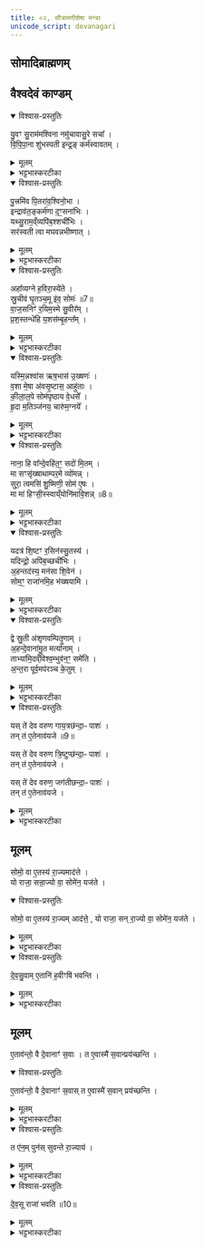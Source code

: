 ```yaml
---
title: ०२, सौत्रामणीशेषा मन्त्राः
unicode_script: devanagari
---
```

## सोमादिब्राह्मणम्

## वैश्वदेवं काण्डम्

<details open><summary>विश्वास-प्रस्तुतिः</summary>

यु॒वꣳ सु॒राम॑मश्विना नमु॑चावासु॒रे सचा᳚ ।  
वि॒पि॒पा॒ना शु॑भस्पती इन्द्र॒ङ् कर्म॑स्वावतम् ।  
</details>

<details><summary>मूलम्</summary>

यु॒वꣳ सु॒राम॑मश्विना नमु॑चावासु॒रे सचा᳚ ।  
वि॒पि॒पा॒ना शु॑भस्पती इन्द्र॒ङ् कर्म॑स्वावतम् ।  
</details>

<details><summary>भट्टभास्करटीका</summary>

1 अथ सौत्रामणीशेषो वैश्वदेवं काण्डं एकोऽनुवाकः ॥ तत्र ग्रहाणां याज्यानुवाक्ये - युवं सुराममश्विनेत्यनुष्टुप् भू पुत्रमिवेति त्रिष्टुप् । हे अश्विना! अश्विनौ! । ‘सुपां सुलुक्’ इत्याकारः । युवं युवां सुरामं सुष्ठु रतिहेतुम् । करणे घञ् ... । केचिदाहुः - असुरापत्यं आसुर इति । तेषां ताद्वितानुपपत्तिः जातिशब्दत्वात् । येन हेतुना असुरः पिता तेनैव हेतुना पुऽत्रोऽप्यसुरः । यथा - काकाज्जतोऽन्तरेणाप्यपत्यप्रत्ययं काको भवति । अन्ये तु ब्रुवते - असुरशब्दस्यैवायमादिवर्णविकार इति । तदप्ययुक्तं अन्तोदात्तश्रवणात् । असुरशब्दो ह्याद्युदात्तः । तस्मिन् नमुचा सचा समवेतं तस्मिन्मदहेतुत्वेन सर्वदा स्थितम् । क्विपि द्वितीयैकवचनस्य ‘सुपां सुलुक्’ इत्याकारः । ईदृशं रसं विपिपाना विपिबन्तौ युवां हे शुभस्पती! शुभस्य कर्मणः पातारौ । शोभतेः क्विपि षष्ठ्येकवचनस्य ‘षष्ठ्याः पतिपुत्र’ इति सत्वम् । ‘सुबामन्त्रिते’ इति पराङ्गवद्भावेन षष्ठ्यामन्त्रितसमुदायस्य निघातः । तौ युवां कर्मसु पानकर्मसु आवतं रक्षतं तर्पयतं वा, तेन साहैव पिबतमिति यावत् । उपलक्षणत्वात् सरस्वती चेति द्रष्टव्यम् । ब्राह्मणं च भवति - “युवं सुराममश्विनेति सर्वदेवत्ये याज्यानुवाक्ये भवतः” इति । अवतेः ‘छन्दसि लुङ्लङ्लिटः ’ इति लोडर्थे लङ् ॥
</details>

<details open><summary>विश्वास-प्रस्तुतिः</summary>

पु॒त्त्रमि॑व पि॒तरा॑व॒श्विनो॒भा ।  
इन्द्राव॑त॒ङ्कर्म॑णा द॒ꣳ॒सना॑भिः ।  
यथ्सु॒राम॒व्ँव्यपि॑ब॒श्शची॑भिः ।   
सर॑स्वती त्वा मघवन्नभीष्णात् ।   
</details>

<details><summary>मूलम्</summary>

पु॒त्त्रमि॑व पि॒तरा॑व॒श्विनो॒भा ।  
इन्द्राव॑त॒ङ्कर्म॑णा द॒ꣳ॒सना॑भिः ।  
यथ्सु॒राम॒व्ँव्यपि॑ब॒श्शची॑भिः ।   
सर॑स्वती त्वा मघवन्नभीष्णात् ।   
</details>

<details><summary>भट्टभास्करटीका</summary>

2 अथ याज्या - पुत्रमिवेति ॥ पुत्रमिव यथा पितरौ पुत्रं रक्षतः तथा युवां अश्विनौ उभा उभौ उभावपि सह इन्द्रः सरस्वती च आवतं कर्मणा अनेन पानेन । अवतेः पर्वूवच्छान्दसो लङ् । तत्र इन्द्रेत्यामन्त्रितस्य अविद्यमानवत्त्वात् निघाताभावेन आद्युदात्तत्वम् । इन्द्रशब्दस्य षाष्ठिकमामन्त्रिताद्युदात्तत्वम् । केचिदाहुः - इन्द्रमिति वक्तव्ये छान्दसोऽन्त्य लोप इति । तेषामाख्यातस्य निघातप्रसङ्गः । हे इन्द्र! त्वं सुरामं यथोक्तगुणाद्रव्यं दंसनाभिः शचीभिः त्वदीयैः कर्ममिः देवीभिर्वा सह यद्व्यपिबः तत्र विविधं पिबसि । छान्दसे लङि यद्वृत्तयोगान्निधाताभावे अट उदात्तत्वम् । हे मघवन्! त्वा त्वां मन्यामहे सरस्वती च त्वां अभीष्णात् भिषज्यतु तावश्विनावेव । यद्वा - मया भिषज्यया त्वं शचीभिः सुरामं व्यपिबः तया त्वां सरस्वती अश्विनौ च भिषज्यन्तु । भिषजतिपर्यायः षकारान्तोऽन्यो धातुर्द्रष्टव्यः । भिषज्यतेरेव वा अकारादारभ्य लुप्यते । तस्माच्छान्दसे लङि विकरणव्यत्ययेन श्नाप्रत्ययः, वर्णव्यत्ययेन इकारदीर्घत्वम् । अभिपूर्वाद्वा स्नातेः पञ्चमो लकारः । पानसामर्थ्यं शुद्धिः । छान्दसो विकारः । यद्वा - इष आभीक्ष्ण्ये क्रैयादिकः । तस्मादभिपूर्वात् स एव लकारः । त्वामाभीक्ष्ण्येन पानेन प्रवर्तयत्विति । अनयोः पक्षयोः उपसर्गस्य निघातश्छान्दसः ॥
</details>

<details open><summary>विश्वास-प्रस्तुतिः</summary>

अहा᳚व्यग्ने ह॒विरा॒स्ये॑ते ।  
स्रु॒चीव॑ घृ॒तञ्च॒मू इ॑व॒ सोमः॑ ॥7॥  
वा॒ज॒सनिꣳ॑ र॒यिम॒स्मे सु॒वीर᳚म् ।   
प्र॒श॒स्तन्धे॑हि य॒शस॑म्बृ॒हन्त᳚म् ।  
</details>

<details><summary>मूलम्</summary>

अहा᳚व्यग्ने ह॒विरा॒स्ये॑ते ।  
स्रु॒चीव॑ घृ॒तञ्च॒मू इ॑व॒ सोमः॑ ॥7॥  
वा॒ज॒सनिꣳ॑ र॒यिम॒स्मे सु॒वीर᳚म् ।   
प्र॒श॒स्तन्धे॑हि य॒शस॑म्बृ॒हन्त᳚म् ।  
</details>

<details><summary>भट्टभास्करटीका</summary>

3 हुतां हूयमानां वा यजमानोऽनुमन्त्रयते - अहाव्यग्न इति त्रिष्टुप् ॥ हे अग्ने! ते तव आस्ये हविरहावि हुतं स्रुचीव घृतं यथा स्रुचि घृतं निधीयते यथा चमू चमन्यां चमसे सोमो निधीयते । चमसपर्यायश्चमूशब्दः ‘सुपां सुलुक्’ इति सप्तम्यालुक् । ‘ईदूतौ च सप्तम्यर्थे’ इति प्रगृह्य संज्ञा । अथेदानीं त्वयाऽपीत्थं प्रत्युपकर्तव्यमित्याह - त्वमपि अस्मे अस्मभ्यं वाजसनिं अन्नं भजमानम् । ‘छन्दसि वनसन’ इति इन्प्रत्ययः । सुवीरं शोभनपुत्रादिसहितं यशसं सर्वैः पूजितं बृहन्तं महान्त ईदृशं रयिं धनं धेहि देहि अस्मासु वा स्थापय यशसं यशस्करम् । यशश्शब्दात् तत्करोतीति णिजन्तादसुन् । उदात्तनिवृत्तिस्वरेणासुन एवोदात्तत्वम् । यद्वा - अश आदित्वादाचि छान्दसमुपोत्तमस्योदात्तत्वम् ॥
</details>

<details open><summary>विश्वास-प्रस्तुतिः</summary>

यस्मि॒न्नश्वा॑स ऋष॒भास॑ उ॒ख्षणः॑ ।   
व॒शा मे॒षा अ॑वसृ॒ष्टास॒ आहु॑ताः ।  
की॒ला॒ल॒पे सोम॑पृष्ठाय वे॒धसे᳚ ।   
हृ॒दा म॒तिञ्ज॑नय॒ चारु॑म॒ग्नये᳚ ।   
</details>

<details><summary>मूलम्</summary>

यस्मि॒न्नश्वा॑स ऋष॒भास॑ उ॒ख्षणः॑ ।   
व॒शा मे॒षा अ॑वसृ॒ष्टास॒ आहु॑ताः ।  
की॒ला॒ल॒पे सोम॑पृष्ठाय वे॒धसे᳚ ।   
हृ॒दा म॒तिञ्ज॑नय॒ चारु॑म॒ग्नये᳚ ।   
</details>

<details><summary>भट्टभास्करटीका</summary>

4 यस्मिन्नश्वास इति जगती ॥ यस्मिन् अग्नौ अश्वासः अश्वाः ऋपभासः ऋषभाः उक्षणः उश्वाणः । ‘वा षपूर्वस्य निगमे’ इति दीर्घाभावः । वशाः वन्ध्या गावः मेषाः च अश्वमेधादौ आहुताः देवतोद्देशेन दत्ताः यस्मिन् अवसृष्टाः यजमानैः प्रक्षिप्ताः तस्मै कीलालपे अन्नरसपायिने । विचि ‘आतो धातोः’ इत्याकारलोपः । उदात्तनिवृत्तिस्वरेण विभक्तेरुदात्तत्वम्. । सोमपृष्ठाय सोमसंस्थाः पृष्ठस्तोत्राणि यस्य तस्मै वेधसे विधात्रे सर्वश्रेयसां ईदृशाय अग्नये हृदा हदयेन अवधानेन मतिं बुद्धिं यजे एनमिति चारुं शोभनां जनय जनयानि । पुरुषव्यत्ययः ॥
</details>

<details open><summary>विश्वास-प्रस्तुतिः</summary>

नाना॒ हि वा᳚न्दे॒वहि॑त॒ꣳ॒ सदो॑ मि॒तम् ।  
मा सꣳसृ॑ख्षाथाम्पर॒मे व्यो॑मन्न् ।   
सुरा॒ त्वमसि॑ शु॒ष्मिणी॒ सोम॑ ए॒षः ।   
मा मा॑ हिꣳसी॒स्स्वाय्ँयोनि॑मावि॒शन्न् ॥8॥  
</details>

<details><summary>मूलम्</summary>

नाना॒ हि वा᳚न्दे॒वहि॑त॒ꣳ॒ सदो॑ मि॒तम् ।  
मा सꣳसृ॑ख्षाथाम्पर॒मे व्यो॑मन्न् ।   
सुरा॒ त्वमसि॑ शु॒ष्मिणी॒ सोम॑ ए॒षः ।   
मा मा॑ हिꣳसी॒स्स्वाय्ँयोनि॑मावि॒शन्न् ॥8॥  
</details>

<details><summary>भट्टभास्करटीका</summary>

5 ब्राह्मणो भक्षयति - नाना हि वामिति ॥ त्रिष्टुप् जगती वा । हि यस्मात् वां युवयोः नाना पृथक्पृथक् सदः स्थानं मितं निर्मितं देवहितं देवेभ्यो हितं प्राणेभ्यो वा । ‘चतुर्थीतदर्थ’ इति समासः । ‘क्ते च’ इति पूर्वपदप्रकृतिस्वरत्वम् । तस्मात् मा संसृक्षाथां संसृष्टौ मा भूतम् । हे सोमसुराग्रहौ! परमे व्योमन् प्रकृष्टे आकाशे भक्षणस्थाने । युवां हि पृथिव्यां भवौ तेन युवयोः स्थानं पृथग्भूतमित्याह - त्वं खलु सुरा शुष्मिणी महाबला एष खलु सोमः सुप्रसिद्धविभवः । तस्मात् सङ्गं मागम । अधुना सङ्गे दोषमाह - हे भक्ष! स्वां योनिं स्थानं आविशन् प्रविशन् त्वं मा मां मा हिंसीः संसर्गे हिंसा स्यात्, तस्मादसंकीर्णं त्वया स्थातव्यमिति ॥
</details>

<details open><summary>विश्वास-प्रस्तुतिः</summary>

यदत्र॑ शि॒ष्टꣳ र॒सिन॑स्सु॒तस्य॑ ।   
यदिन्द्रो॒ अपि॑ब॒च्छची॑भिः ।   
अ॒हन्तद॑स्य॒ मन॑सा शि॒वेन॑ ।   
सोम॒ꣳ॒ राजा॑नमि॒ह भ॑ख्षयामि ।   
</details>

<details><summary>मूलम्</summary>

यदत्र॑ शि॒ष्टꣳ र॒सिन॑स्सु॒तस्य॑ ।   
यदिन्द्रो॒ अपि॑ब॒च्छची॑भिः ।   
अ॒हन्तद॑स्य॒ मन॑सा शि॒वेन॑ ।   
सोम॒ꣳ॒ राजा॑नमि॒ह भ॑ख्षयामि ।   
</details>

<details><summary>भट्टभास्करटीका</summary>

6 इतरयोर्भक्षणमन्त्रौ - यदत्र शिष्टमिति त्रिष्टुभौ ॥ यदत्र शिष्टं अवशिष्टं रसिनः रसवतः स्वादो सुतस्य अभिषुतस्य यदिन्द्रो अपिबच्छचीभिः आत्मीयैः कर्मभिः यदपिबत् अत्र यच्छिष्टं तत् तस्य यस्य एकदेशं सोमं राजानं शिवेन शान्तेन मनसा त्वां इह कर्मणि भक्षयामि ॥
</details>

<details open><summary>विश्वास-प्रस्तुतिः</summary>

द्वे स्रु॒ती अ॑शृणवम्पितृ॒णाम् ।   
अ॒हन्दे॒वाना॑मु॒त मर्त्या॑नाम् ।   
ताभ्या॑मि॒दव्ँविश्व॒म्भुव॑न॒ꣳ॒ समे॑ति ।   
अ॒न्त॒रा पूर्व॒मप॑रञ्च के॒तुम् ।  
</details>

<details><summary>मूलम्</summary>

द्वे स्रु॒ती अ॑शृणवम्पितृ॒णाम् ।   
अ॒हन्दे॒वाना॑मु॒त मर्त्या॑नाम् ।   
ताभ्या॑मि॒दव्ँविश्व॒म्भुव॑न॒ꣳ॒ समे॑ति ।   
अ॒न्त॒रा पूर्व॒मप॑रञ्च के॒तुम् ।  
</details>

<details><summary>भट्टभास्करटीका</summary>

7 द्वितीया - अहमशृणवं श्रुतवानस्मि वेदादृषिभ्यश्च पितृणां अस्मत्पूर्वपुरुषाणां सम्बन्धिन्यौ देवानां मर्त्यानां च स्रुती । अनावर्तिनो देवीभूता येन यान्ति स देवयानः पन्थाः कश्चित्, येन गता आवर्तिनः पुनरपि मर्त्यलोकमागच्छन्ति पितरः स पितृयाणोऽन्यः पन्थाः । ताभ्यां स्रुतिभ्यां इदं विश्वं भुवनं भूतजातं समेति सङ्गतं भवति, क्व पुनस्ते स्रुती इत्याह - अन्तरा पूर्वं केतुं चिह्नं पृथिवीं अपरं च केतुं दिवम् । अनयोर्मध्ये द्वे एते स्रुती इतोऽमुत्र गच्छताम् । कश्चिदाह – एतयोः पूर्वापरयोर्मध्ये द्वे एते स्रुती इतोऽमुत्र गच्छतां अमुतश्चात्रागच्छताम् । कश्चिदाह – एतयोः पूर्वापरयोर्मध्ये तृतीयं पन्थानं केतुं आदित्यमपि समेति विश्वं भुवनम् ॥
</details>

<details open><summary>विश्वास-प्रस्तुतिः</summary>

यस् ते॑ देव वरुण गाय॒त्रछ॑न्दा॒ᳶ पाशः॑ ।  
तन् त॑ ए॒तेनाव॑यजे ॥9॥  

यस् ते॑ देव वरुण त्रि॒ष्टुप्छ॑न्दा॒ᳶ पाशः॑ ।  
तन् त॑ ए॒तेनाव॑यजे ।  

यस् ते॑ देव वरुण॒ जग॑तीछन्दा॒ᳶ पाशः॑ ।  
तन् त॑ ए॒तेनाव॑यजे ।  
</details>

<details><summary>मूलम्</summary>

यस् ते॑ देव वरुण गाय॒त्रछ॑न्दा॒ᳶ पाशः॑ ।  
तन् त॑ ए॒तेनाव॑यजे ॥9॥  

यस् ते॑ देव वरुण त्रि॒ष्टुप्छ॑न्दा॒ᳶ पाशः॑ ।  
तन् त॑ ए॒तेनाव॑यजे ।  

यस् ते॑ देव वरुण॒ जग॑तीछन्दा॒ᳶ पाशः॑ ।  
तन् त॑ ए॒तेनाव॑यजे ।  
</details>

<details><summary>भट्टभास्करटीका</summary>

8-10 आश्विनपात्रमवभृथे प्रविद्ध्यति - यस्त इति ॥ गायत्र्येषा । हे देव! वरुण! यस्ते तव गायत्र्येव गायत्रं तदेव छन्दो यस्य स गायत्रछन्दाः गायत्रेण छन्दसा उपबृंहितबलः पाशः तं तादृशं ते तव पाशं एतेन पात्रेण अवयजे नाशयामि अवमोचयामि मत्तः । ‘छन्दसः प्रत्ययविधाने नपुंसके स्वार्थ उपसंख्यानम्’ इत्यण्, विश्वजनादित्वात्तुगभावः । एवमुत्तरयोरपि द्रष्टव्यम् ॥
</details>

## मूलम्
सोमो॒ वा ए॒तस्य॑ रा॒ज्यमाद॑त्ते ।   
यो राजा॒ सन्रा॒ज्यो वा॒ सोमे॑न॒ यज॑ते ।
<details open><summary>विश्वास-प्रस्तुतिः</summary>

सोमो॒ वा ए॒तस्य॑ रा॒ज्यम् आद॑त्ते॒ , यो राजा॒ सन् रा॒ज्यो वा॒ सोमे॑न॒ यज॑ते ।  
</details>

<details><summary>मूलम्</summary>

सोमो॒ वा ए॒तस्य॑ रा॒ज्यम् आद॑त्ते॒ , यो राजा॒ सन् रा॒ज्यो वा॒ सोमे॑न॒ यज॑ते ।  
</details>

<details><summary>भट्टभास्करटीका</summary>

11 अथास्मिन्विषये देवसुवां हवींषि विदधाति - सोमो वा इत्यादि ॥ एतस्य राज्यं सोम आदत्ते अपकर्षति यो राजा मुख्यः सन् सोमेन यजते यो वा राज्यः राजभावार्हः स्वयमराजा सोमेन यजते । ‘छन्दसि च’ इति यः ॥
</details>

<details open><summary>विश्वास-प्रस्तुतिः</summary>

दे॒व॒सु॒वाम् ए॒तानि॑ ह॒वीꣳषि॑ भवन्ति ।  
</details>

<details><summary>मूलम्</summary>

दे॒व॒सु॒वाम् ए॒तानि॑ ह॒वीꣳषि॑ भवन्ति ।  
</details>

<details><summary>भट्टभास्करटीका</summary>

12 देवसुवामित्यादि ॥ ‘अग्नये गृहपतये पुरोडाशमष्टाकपालम्’ इत्यादीनि ।
</details>

## मूलम्
ए॒ताव॑न्तो॒ वै दे॒वानाꣳ॑ स॒वाः ।
त ए॒वास्मै॑ स॒वान्प्रय॑च्छन्ति ।
<details open><summary>विश्वास-प्रस्तुतिः</summary>

ए॒ताव॑न्तो॒ वै दे॒वानाꣳ॑ स॒वास् त ए॒वास्मै॑ स॒वान् प्रय॑च्छन्ति ।  
</details>

<details><summary>मूलम्</summary>

ए॒ताव॑न्तो॒ वै दे॒वानाꣳ॑ स॒वास् त ए॒वास्मै॑ स॒वान् प्रय॑च्छन्ति ।  
</details>

<details><summary>भट्टभास्करटीका</summary>

एतावन्त इति । ‘सविता त्वा प्रसवानां सुवताम्’ इत्यादयो देवानां सवाः देवसम्बन्धीन्यैश्वर्याणि त एवास्मै सोमेन धर्मपतित्वान्तराज्याय सवान् ऐश्वर्याणि प्रयच्छन्ति ।
</details>

<details open><summary>विश्वास-प्रस्तुतिः</summary>

त ए॑न॒म् पुन॑स् सुवन्ते रा॒ज्याय॑ ।  
</details>

<details><summary>मूलम्</summary>

त ए॑न॒म् पुन॑स् सुवन्ते रा॒ज्याय॑ ।  
</details>

<details><summary>भट्टभास्करटीका</summary>

ततः त एनं पुनः राज्यलाभाय सुवन्ते अनुजानन्ति ।
</details>

<details open><summary>विश्वास-प्रस्तुतिः</summary>

दे॒व॒सू राजा॑ भवति ॥10॥  
</details>

<details><summary>मूलम्</summary>

दे॒व॒सू राजा॑ भवति ॥10॥  
</details>

<details><summary>भट्टभास्करटीका</summary>

ततश्चायं राजा देवसूर्भवति देवैस्सूयते अनुज्ञायते राज्यायेति, कर्मणि क्विप् ॥

इति द्वितायोऽनुवाकः ॥  

</details>

